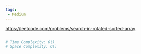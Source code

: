 ```yaml
---
tags:
 - Medium
---
```


https://leetcode.com/problems/search-in-rotated-sorted-array

```python

# Time Complexity: O()
# Space Complexity: O()
```
